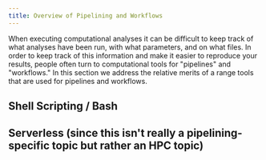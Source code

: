 ```yaml
---
title: Overview of Pipelining and Workflows
---
```


When executing computational analyses it can be difficult to keep track of what
analyses have been run, with what parameters, and on what files. In order to keep
track of this information and make it easier to reproduce your results, people
often turn to computational tools for "pipelines" and "workflows." In this section
we address the relative merits of a range tools that are used for pipelines and workflows.
## Shell Scripting / Bash
## Serverless (since this isn't really a pipelining-specific topic but rather an HPC topic)

